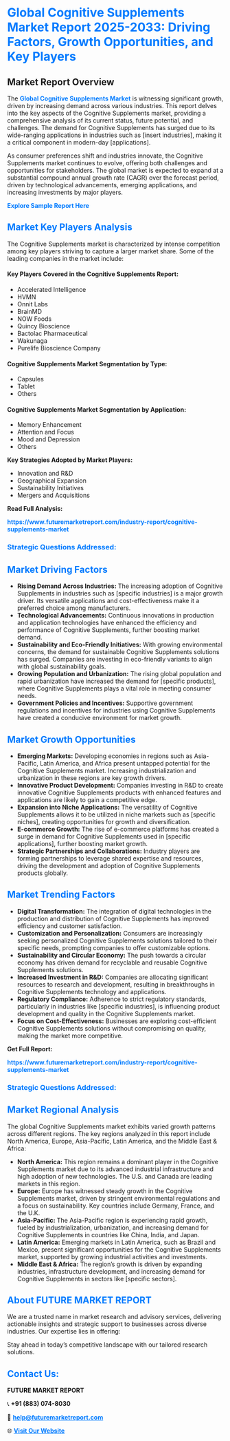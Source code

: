 <h1 style="color: #007BFF;">Global Cognitive Supplements Market Report 2025-2033: Driving Factors, Growth Opportunities, and Key Players</h1>

<section id="overview">
<h2>Market Report Overview</h2>
<p>The <a href="https://www.futuremarketreport.com/industry-report/cognitive-supplements-market" style="color: #007BFF; text-decoration: none;"><strong>Global Cognitive Supplements Market</strong></a> is witnessing significant growth, driven by increasing demand across various industries. This report delves into the key aspects of the Cognitive Supplements market, providing a comprehensive analysis of its current status, future potential, and challenges. The demand for Cognitive Supplements has surged due to its wide-ranging applications in industries such as [insert industries], making it a critical component in modern-day [applications].</p>
<p>As consumer preferences shift and industries innovate, the Cognitive Supplements market continues to evolve, offering both challenges and opportunities for stakeholders. The global market is expected to expand at a substantial compound annual growth rate (CAGR) over the forecast period, driven by technological advancements, emerging applications, and increasing investments by major players.</p>
</section>

<section id="overview">
<p><a href="https://www.futuremarketreport.com/request-sample/reportId=62308" style="color: #007BFF; text-decoration: none;"><strong>Explore Sample Report Here</strong></a></p>
</section>

<section id="key-players">
<h2 style="color: #007BFF;">Market Key Players Analysis</h2>
<p>The Cognitive Supplements market is characterized by intense competition among key players striving to capture a larger market share. Some of the leading companies in the market include:</p>
<h4>Key Players Covered in the Cognitive Supplements Report:</h4>
<ul><li>Accelerated Intelligence</li><li>HVMN</li><li>Onnit Labs</li><li>BrainMD</li><li>NOW Foods</li><li>Quincy Bioscience</li><li>Bactolac Pharmaceutical</li><li>Wakunaga</li><li>Purelife Bioscience Company</li></ul>
<h4>Cognitive Supplements Market Segmentation by Type:</h4>
<ul><li>Capsules</li><li>Tablet</li><li>Others</li></ul>

<h4>Cognitive Supplements Market Segmentation by Application:</h4>
<ul><li>Memory Enhancement</li><li>Attention and Focus</li><li>Mood and Depression</li><li>Others</li></ul>
<p><strong>Key Strategies Adopted by Market Players:</strong></p>
<ul>
<li>Innovation and R&D</li>
<li>Geographical Expansion</li>
<li>Sustainability Initiatives</li>
<li>Mergers and Acquisitions</li>
</ul>
</section>

<section>
<p><strong>Read Full Analysis: </strong></p><a href="https://www.futuremarketreport.com/industry-report/cognitive-supplements-market" style="color: #007BFF; text-decoration: none;"><strong>https://www.futuremarketreport.com/industry-report/cognitive-supplements-market</strong></a>
<h3 style="color: #007BFF;">Strategic Questions Addressed:</h3>
</section>

<section id="driving-factors">
<h2 style="color: #007BFF;">Market Driving Factors</h2>
<ul>
<li><strong>Rising Demand Across Industries:</strong> The increasing adoption of Cognitive Supplements in industries such as [specific industries] is a major growth driver. Its versatile applications and cost-effectiveness make it a preferred choice among manufacturers.</li>
<li><strong>Technological Advancements:</strong> Continuous innovations in production and application technologies have enhanced the efficiency and performance of Cognitive Supplements, further boosting market demand.</li>
<li><strong>Sustainability and Eco-Friendly Initiatives:</strong> With growing environmental concerns, the demand for sustainable Cognitive Supplements solutions has surged. Companies are investing in eco-friendly variants to align with global sustainability goals.</li>
<li><strong>Growing Population and Urbanization:</strong> The rising global population and rapid urbanization have increased the demand for [specific products], where Cognitive Supplements plays a vital role in meeting consumer needs.</li>
<li><strong>Government Policies and Incentives:</strong> Supportive government regulations and incentives for industries using Cognitive Supplements have created a conducive environment for market growth.</li>
</ul>
</section>

<section id="growth-opportunities">
<h2 style="color: #007BFF;">Market Growth Opportunities</h2>
<ul>
<li><strong>Emerging Markets:</strong> Developing economies in regions such as Asia-Pacific, Latin America, and Africa present untapped potential for the Cognitive Supplements market. Increasing industrialization and urbanization in these regions are key growth drivers.</li>
<li><strong>Innovative Product Development:</strong> Companies investing in R&D to create innovative Cognitive Supplements products with enhanced features and applications are likely to gain a competitive edge.</li>
<li><strong>Expansion into Niche Applications:</strong> The versatility of Cognitive Supplements allows it to be utilized in niche markets such as [specific niches], creating opportunities for growth and diversification.</li>
<li><strong>E-commerce Growth:</strong> The rise of e-commerce platforms has created a surge in demand for Cognitive Supplements used in [specific applications], further boosting market growth.</li>
<li><strong>Strategic Partnerships and Collaborations:</strong> Industry players are forming partnerships to leverage shared expertise and resources, driving the development and adoption of Cognitive Supplements products globally.</li>
</ul>
</section>

<section id="trending-factors">
<h2 style="color: #007BFF;">Market Trending Factors</h2>
<ul>
<li><strong>Digital Transformation:</strong> The integration of digital technologies in the production and distribution of Cognitive Supplements has improved efficiency and customer satisfaction.</li>
<li><strong>Customization and Personalization:</strong> Consumers are increasingly seeking personalized Cognitive Supplements solutions tailored to their specific needs, prompting companies to offer customizable options.</li>
<li><strong>Sustainability and Circular Economy:</strong> The push towards a circular economy has driven demand for recyclable and reusable Cognitive Supplements solutions.</li>
<li><strong>Increased Investment in R&D:</strong> Companies are allocating significant resources to research and development, resulting in breakthroughs in Cognitive Supplements technology and applications.</li>
<li><strong>Regulatory Compliance:</strong> Adherence to strict regulatory standards, particularly in industries like [specific industries], is influencing product development and quality in the Cognitive Supplements market.</li>
<li><strong>Focus on Cost-Effectiveness:</strong> Businesses are exploring cost-efficient Cognitive Supplements solutions without compromising on quality, making the market more competitive.</li>
</ul>
</section>

<section>
<p><strong>Get Full Report: </strong></p><a href="https://www.futuremarketreport.com/industry-report/cognitive-supplements-market" style="color: #007BFF; text-decoration: none;"><strong>https://www.futuremarketreport.com/industry-report/cognitive-supplements-market</strong></a>
<h3 style="color: #007BFF;">Strategic Questions Addressed:</h3>
</section>


<section id="regional-analysis">
<h2 style="color: #007BFF;">Market Regional Analysis</h2>
<p>The global Cognitive Supplements market exhibits varied growth patterns across different regions. The key regions analyzed in this report include North America, Europe, Asia-Pacific, Latin America, and the Middle East & Africa:</p>
<ul>
<li><strong>North America:</strong> This region remains a dominant player in the Cognitive Supplements market due to its advanced industrial infrastructure and high adoption of new technologies. The U.S. and Canada are leading markets in this region.</li>
<li><strong>Europe:</strong> Europe has witnessed steady growth in the Cognitive Supplements market, driven by stringent environmental regulations and a focus on sustainability. Key countries include Germany, France, and the U.K.</li>
<li><strong>Asia-Pacific:</strong> The Asia-Pacific region is experiencing rapid growth, fueled by industrialization, urbanization, and increasing demand for Cognitive Supplements in countries like China, India, and Japan.</li>
<li><strong>Latin America:</strong> Emerging markets in Latin America, such as Brazil and Mexico, present significant opportunities for the Cognitive Supplements market, supported by growing industrial activities and investments.</li>
<li><strong>Middle East & Africa:</strong> The region’s growth is driven by expanding industries, infrastructure development, and increasing demand for Cognitive Supplements in sectors like [specific sectors].</li>
</ul>
</section>

<footer>
<h2 style="color: #007BFF;">About FUTURE MARKET REPORT</h2>
<p>We are a trusted name in market research and advisory services, delivering actionable insights and strategic support to businesses across diverse industries. Our expertise lies in offering:</p>

<p>Stay ahead in today’s competitive landscape with our tailored research solutions.</p>

<h2 style="color: #007BFF;">Contact Us:</h2>
<p><strong>FUTURE MARKET REPORT</strong></p>
<p>📞 <strong>+91 (883) 074-8030</strong></p>
<p>📧 <strong><a href="mailto:help@futuremarketreport.com" style="color: #007BFF;">help@futuremarketreport.com</a></strong></p>
<p>🌐 <strong><a href="https://www.futuremarketreport.com/" style="color: #007BFF;">Visit Our Website</a></strong></p>
</footer>